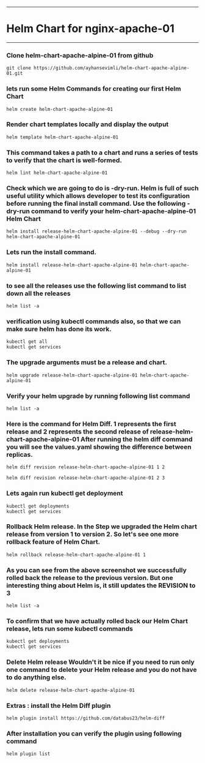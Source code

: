 **********************************************************************************************************
#
# Helm Chart for nginx-apache-01
**********************************************************************************************************
### Clone helm-chart-apache-alpine-01 from github
```
git clone https://github.com/ayhansevimli/helm-chart-apache-alpine-01.git

```
### lets run some Helm Commands for creating our first Helm Chart
```
helm create helm-chart-apache-alpine-01

```
### Render chart templates locally and display the output
```
helm template helm-chart-apache-alpine-01

```
### This command takes a path to a chart and runs a series of tests to verify that the chart is well-formed.
```
helm lint helm-chart-apache-alpine-01

```
### Check which we are going to do is -dry-run. Helm is full of such useful utility which allows developer to test its configuration before running the final install command. Use the following -dry-run command to verify your helm-chart-apache-alpine-01 Helm Chart
```
helm install release-helm-chart-apache-alpine-01 --debug --dry-run helm-chart-apache-alpine-01

```
### Lets run the install command.
```
helm install release-helm-chart-apache-alpine-01 helm-chart-apache-alpine-01

```
### to see all the releases use the following list command to list down all the releases
```
helm list -a

```
### verification using kubectl commands also, so that we can make sure helm has done its work.
```
kubectl get all
kubectl get services

```
### The upgrade arguments must be a release and chart.
```
helm upgrade release-helm-chart-apache-alpine-01 helm-chart-apache-alpine-01
```
### Verify your helm upgrade by running following list command
```
helm list -a

```
### Here is the command for Helm Diff. 1 represents the first release and 2 represents the second release of release-helm-chart-apache-alpine-01 After running the helm diff command you will see the values.yaml showing the difference between replicas.
```
helm diff revision release-helm-chart-apache-alpine-01 1 2

```
```
helm diff revision release-helm-chart-apache-alpine-01 2 3

```
### Lets again run kubectl get deployment
```
kubectl get deployments
kubectl get services

```
### Rollback Helm release. In the Step we upgraded the Helm chart release from version 1 to version 2. So let's see one more rollback feature of Helm Chart.
```
helm rollback release-helm-chart-apache-alpine-01 1

```
### As you can see from the above screenshot we successfully rolled back the release to the previous version. But one interesting thing about Helm is, it still updates the REVISION to 3
```
helm list -a

```
### To confirm that we have actually rolled back our Helm Chart release, lets run some kubectl commands
```
kubectl get deployments
kubectl get services

```
### Delete Helm release Wouldn't it be nice if you need to run only one command to delete your Helm release and you do not have to do anything else.
```
helm delete release-helm-chart-apache-alpine-01

```
### Extras : install the Helm Diff plugin
```
helm plugin install https://github.com/databus23/helm-diff

```
### After installation you can verify the plugin using following command
```
helm plugin list

```
